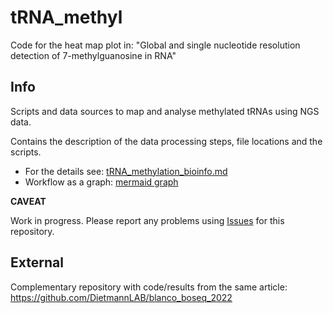 # tRNA_methyl

Code for the heat map plot in: "Global and single nucleotide resolution detection of 7-methylguanosine in RNA"

## Info

Scripts and data sources to map and analyse methylated tRNAs using NGS data.

Contains the description of the data processing steps, file locations and the scripts.

* For the details see: [tRNA_methylation_bioinfo.md](https://github.com/darked89/tRNA_methyl/blob/main/doc/tRNA_methylation_bioinfo.md)
* Workflow as a graph: [mermaid graph](https://github.com/Cancer-Genomics-TH/tRNA_methyl/blob/main/doc/workflow_mermaid.md)


**CAVEAT**

Work in progress. Please report any problems using [Issues](https://github.com/Cancer-Genomics-TH/tRNA_methyl/issues) for this repository.

## External

Complementary repository with code/results from the same article: https://github.com/DietmannLAB/blanco_boseq_2022
